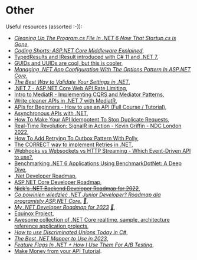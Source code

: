 # Other

Useful resources (assorted :-)):

- _[Cleaning Up The Program.cs File In .NET 6 Now That Startup.cs is Gone](https://youtu.be/rhydGmLxfjQ)_,
- _[Coding Shorts: ASP.NET Core Middleware Explained](https://youtu.be/TqCshF0o0nE)_,
- [TypedResults and IResult introduced with C# 11 and .NET 7](https://youtu.be/2TUdeuismGY),
- [GUIDs and UUIDs are cool, but this is cooler](https://youtu.be/tSuwe7FowzE),
- _[Managing .NET App Configuration With The Options Pattern In ASP.NET Core](https://youtu.be/wxYt0motww0)_,
- _[The Best Way to Validate Your Settings in .NET](https://youtu.be/jblRYDMTtvg)_,
- [.NET 7 - ASP.NET Core Web API Rate Limiting](https://youtu.be/bOfOo3Zsfx0),
- [Intro to MediatR - Implementing CQRS and Mediator Patterns](https://youtu.be/yozD5Tnd8nw),
- [Write cleaner APIs in .NET 7 with MediatR](https://youtu.be/euUg_IHo7-s),
- [APIs for Beginners - How to use an API (Full Course / Tutorial)](https://youtu.be/GZvSYJDk-us),
- [Asynchronous APIs with .NET](https://youtu.be/LCbR58sCmvQ),
- [How To Make Your API Idempotent To Stop Duplicate Requests](https://youtu.be/smXAgcdJzLc),
- [Real-Time Revolution: SignalR in Action - Kevin Griffin - NDC London 2022](https://youtu.be/wOq9meKcdlw),
- [How To Add Retrying To Outbox Pattern With Polly](https://youtu.be/xajVttkZntU),
- [The CORRECT way to implement Retries in .NET](https://youtu.be/nJH0PC2Pubs),
- [Webhooks vs Websockets vs HTTP Streaming - Which Event-Driven API to use?](https://youtu.be/6RvlKYgRFYQ),
- [Benchmarking .NET 6 Applications Using BenchmarkDotNet: A Deep Dive](https://www.codemag.com/Article/2209061/Benchmarking-.NET-6-Applications-Using-BenchmarkDotNet-A-Deep-Dive),
- [.Net Developer Roadmap](https://github.com/phongnguyend/Practical.NET),
- [ASP.NET Core Developer Roadmap](https://github.com/MoienTajik/AspNetCore-Developer-Roadmap),
- ~~[Nick's .NET Backend Developer Roadmap for 2022](https://github.com/Elfocrash/.NET-Backend-Developer-Roadmap)~~,
- _[Co powinien wiedzieć .NET Junior Developer? Roadmap dla programisty ASP.NET Core.](https://youtu.be/8tA--k8ExxI) [:file_folder:](https://github.com/devmentors/aspnetcore-developer-roadmap)_,
- _[My .NET Developer Roadmap for 2023](https://youtu.be/KCBH1fEIrxc) [:file_folder:](https://github.com/Elfocrash/.NET-Backend-Developer-Roadmap)_,
- [Equinox Project](https://github.com/EduardoPires/EquinoxProject),
- [Awesome collection of .NET Core realtime, sample, architecture reference application projects](https://github.com/bharatdwarkani/awesome-dotnet-core-applications),
- _[How to use Discriminated Unions Today in C#](https://youtu.be/7z-xjijYfcI)_,
- _[The Best .NET Mapper to Use in 2023](https://youtu.be/U8gSdQN2jWI)_,
- _[Feature Flags In .NET + How I Use Them For A/B Testing](https://youtu.be/QVEUgIC7Wpo?si=9J4s0HWLsyJkRYvS)_,
- [Make Money from your API Tutorial](https://youtu.be/MbqSMgMAzxU).
